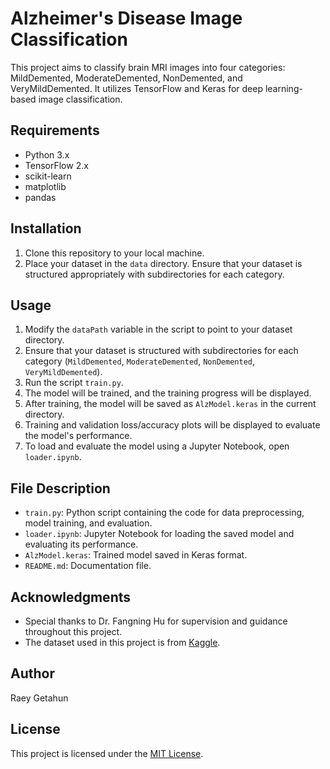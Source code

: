 # Alzheimer's Disease Image Classification

This project aims to classify brain MRI images into four categories: MildDemented, ModerateDemented, NonDemented, and VeryMildDemented. It utilizes TensorFlow and Keras for deep learning-based image classification.

## Requirements
- Python 3.x
- TensorFlow 2.x
- scikit-learn
- matplotlib
- pandas

## Installation
1. Clone this repository to your local machine.
2. Place your dataset in the `data` directory. Ensure that your dataset is structured appropriately with subdirectories for each category.

## Usage
1. Modify the `dataPath` variable in the script to point to your dataset directory.
2. Ensure that your dataset is structured with subdirectories for each category (`MildDemented`, `ModerateDemented`, `NonDemented`, `VeryMildDemented`).
3. Run the script `train.py`.
4. The model will be trained, and the training progress will be displayed.
5. After training, the model will be saved as `AlzModel.keras` in the current directory.
6. Training and validation loss/accuracy plots will be displayed to evaluate the model's performance.
7. To load and evaluate the model using a Jupyter Notebook, open `loader.ipynb`.


## File Description
- `train.py`: Python script containing the code for data preprocessing, model training, and evaluation.
- `loader.ipynb`: Jupyter Notebook for loading the saved model and evaluating its performance.
- `AlzModel.keras`: Trained model saved in Keras format.
- `README.md`: Documentation file.

## Acknowledgments
- Special thanks to Dr. Fangning Hu for supervision and guidance throughout this project.
- The dataset used in this project is from [Kaggle](https://kaggle.com).


## Author
Raey Getahun

## License
This project is licensed under the [MIT License](LICENSE).
